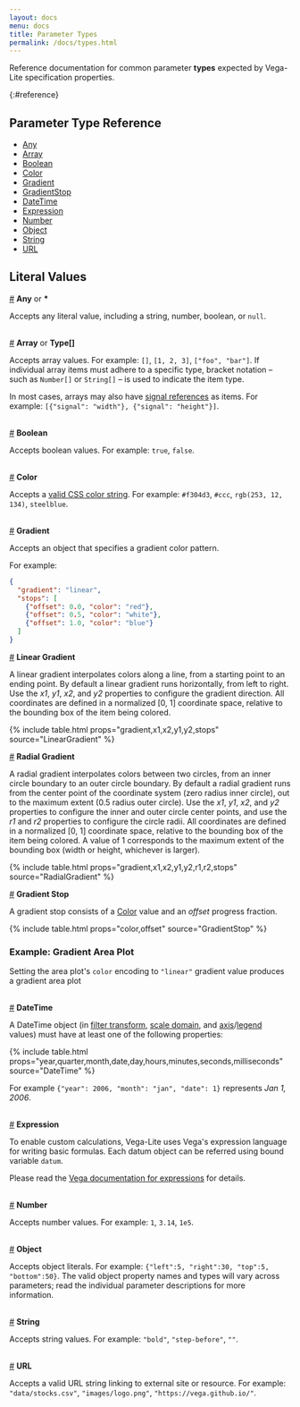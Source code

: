 ```yaml
---
layout: docs
menu: docs
title: Parameter Types
permalink: /docs/types.html
---
```


Reference documentation for common parameter **types** expected by Vega-Lite specification properties.

{:#reference}

## Parameter Type Reference

- [Any](#any)
- [Array](#array)
- [Boolean](#boolean)
- [Color](#color)
- [Gradient](#gradient)
- [GradientStop](#gradient-stop)
- [DateTime](#datetime)
- [Expression](#expression)
- [Number](#number)
- [Object](#object)
- [String](#string)
- [URL](#url)

## Literal Values

<a name="*"></a><a name="any" href="#any">#</a> **Any** or **\***

Accepts any literal value, including a string, number, boolean, or `null`.

<br/><a name="array" href="#array">#</a> **Array** or **Type[]**

Accepts array values. For example: `[]`, `[1, 2, 3]`, `["foo", "bar"]`. If individual array items must adhere to a specific type, bracket notation &ndash; such as `Number[]` or `String[]` &ndash; is used to indicate the item type.

In most cases, arrays may also have [signal references](#Signal) as items. For example: `[{"signal": "width"}, {"signal": "height"}]`.

<br/><a name="boolean" href="#boolean">#</a> **Boolean**

Accepts boolean values. For example: `true`, `false`.

<br/><a name="color" href="#color">#</a> **Color**

Accepts a [valid CSS color string](https://developer.mozilla.org/en-US/docs/Web/CSS/color_value). For example: `#f304d3`, `#ccc`, `rgb(253, 12, 134)`, `steelblue`.

<br/><a name="gradient" href="#gradient">#</a> **Gradient**

Accepts an object that specifies a gradient color pattern.

For example:

```json
{
  "gradient": "linear",
  "stops": [
    {"offset": 0.0, "color": "red"},
    {"offset": 0.5, "color": "white"},
    {"offset": 1.0, "color": "blue"}
  ]
}
```

<a name="LinearGradient" href="#linear-gradient">#</a> **Linear Gradient**

A linear gradient interpolates colors along a line, from a starting point to an ending point. By default a linear gradient runs horizontally, from left to right. Use the _x1_, _y1_, _x2_, and _y2_ properties to configure the gradient direction. All coordinates are defined in a normalized [0, 1] coordinate space, relative to the bounding box of the item being colored.

{% include table.html props="gradient,x1,x2,y1,y2,stops" source="LinearGradient" %}

<a name="RadialGradient" href="#radial-gradient">#</a> **Radial Gradient**

A radial gradient interpolates colors between two circles, from an inner circle boundary to an outer circle boundary. By default a radial gradient runs from the center point of the coordinate system (zero radius inner circle), out to the maximum extent (0.5 radius outer circle). Use the _x1_, _y1_, _x2_, and _y2_ properties to configure the inner and outer circle center points, and use the _r1_ and _r2_ properties to configure the circle radii. All coordinates are defined in a normalized [0, 1] coordinate space, relative to the bounding box of the item being colored. A value of 1 corresponds to the maximum extent of the bounding box (width or height, whichever is larger).

{% include table.html props="gradient,x1,x2,y1,y2,r1,r2,stops" source="RadialGradient" %}

<a name="GradientStop" href="#gradient-stop">#</a> **Gradient Stop**

A gradient stop consists of a [Color](#Color) value and an _offset_ progress fraction.

{% include table.html props="color,offset" source="GradientStop" %}

### Example: Gradient Area Plot

Setting the area plot's `color` encoding to `"linear"` gradient value produces a gradient area plot

<div class="vl-example" data-name="area_gradient"></div>

<br/><a name="datetime" href="#datetime">#</a> **DateTime**

A DateTime object (in [filter transform](filter.html), [scale domain](scale.html#domain), and [axis](axis.html#ticks)/[legend](legend.html#properties) values) must have at least one of the following properties:

{% include table.html props="year,quarter,month,date,day,hours,minutes,seconds,milliseconds" source="DateTime" %}

For example `{"year": 2006, "month": "jan", "date": 1}` represents _Jan 1, 2006_.

<br/><a name="expression" href="#expression">#</a> **Expression**

To enable custom calculations, Vega-Lite uses Vega's expression language for writing basic formulas. Each datum object can be referred using bound variable `datum`.

Please read the [Vega documentation for expressions](https://vega.github.io/vega/docs/expressions/) for details.

<br/><a name="number" href="#number">#</a> **Number**

Accepts number values. For example: `1`, `3.14`, `1e5`.

<br/><a name="object" href="#object">#</a> **Object**

Accepts object literals. For example: `{"left":5, "right":30, "top":5, "bottom":50}`. The valid object property names and types will vary across parameters; read the individual parameter descriptions for more information.

<br/><a name="string" href="#string">#</a> **String**

Accepts string values. For example: `"bold"`, `"step-before"`, `""`.

<br/><a name="url" href="#url">#</a> **URL**

Accepts a valid URL string linking to external site or resource. For example: `"data/stocks.csv"`, `"images/logo.png"`, `"https://vega.github.io/"`.
